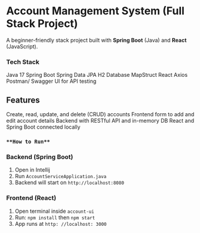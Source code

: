 # Account Management System (Full Stack Project)

A beginner-friendly stack project built with **Spring Boot** (Java) and **React** (JavaScript).

### **Tech Stack** 

Java 17 
Spring Boot
Spring Data JPA
H2 Database
MapStruct
React
Axios
Postman/ Swagger UI for API testing

## **Features**

Create, read, update, and delete (CRUD) accounts 
Frontend form to add and edit account details
Backend with RESTful API and in-memory DB
React and Spring Boot connected locally

### `**How to Run**`

### Backend (Spring Boot)
1. Open in Intellij
2. Run `AccountServiceApplication.java`
3. Backend will start on `http://localhost:8080`

### Frontend (React)
1. Open terminal inside `account-ui`
2. Run: `npm install` then `npm start`
3. App runs at `http: //localhost: 3000`
